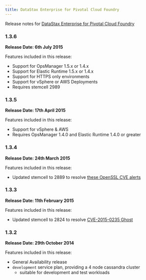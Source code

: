 ```yaml
---
title: DataStax Enterprise for Pivotal Cloud Foundry
---
```


Release notes for [DataStax Enterprise for Pivotal Cloud Foundry](https://network.pivotal.io/products/p-cassandra)

### 1.3.6
**Release Date: 6th July 2015**

Features included in this release:

* Support for OpsManager 1.5.x or 1.4.x
* Support for Elastic Runtime 1.5.x or 1.4.x
* Support for HTTPS only environments
* Support for vSphere or AWS Deployments
* Requires stemcell 2989

### 1.3.5
**Release Date: 17th April 2015**

Features included in this release:

* Support for vSphere & AWS
* Requires OpsManager 1.4.0 and Elastic Runtime 1.4.0 or greater

### 1.3.4
**Release Date: 24th March 2015**

Features included in this release:

* Updated stemcell to 2889 to resolve [these OpenSSL CVE alerts](http://pivotal.io/security/usn-2537-1)

### 1.3.3
**Release Date: 11th February 2015**

Features included in this release:

* Updated stemcell to 2824 to resolve [CVE-2015-0235 Ghost](http://www.pivotal.io/security/cve-2015-0235)

### 1.3.2
**Release Date: 29th October 2014**

Features included in this release:

* General Availability release
* `development` service plan, providing a 4 node cassandra cluster
  * suitable for development and test workloads